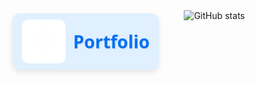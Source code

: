 <div style="display: flex; align-items: center; gap: 40px;">
  <!-- Portfolio link -->
  <a href="https://github.com/bixu1708/portfolio" target="_blank" style="text-decoration:none; display: inline-flex; align-items: center; background: #e0f0ff; padding: 10px 15px; border-radius: 12px; box-shadow: 0 4px 8px rgba(0,0,0,0.1);">
    <img src="https://raw.githubusercontent.com/bixu1708/portfolio/main/src/assets/logo.png" alt="Portfolio Logo" width="70" height="70" style="vertical-align:middle; border-radius: 15%;"/>
    <span style="color:#0070f3; font-size:28px; font-weight:900; font-family: 'Segoe UI', Tahoma, Geneva, Verdana, sans-serif; margin-left: 12px; text-shadow: 1px 1px 2px rgba(0,0,0,0.1);">
      Portfolio
    </span>
  </a>

  <!-- GitHub stats card -->
  <img src="https://github-readme-stats.vercel.app/api?username=bixu1708&show_icons=true&theme=radical" alt="GitHub stats" style="height: 100px;"/>
</div>


<!--
**bixu1708/bixu1708** is a ✨ _special_ ✨ repository because its `README.md` (this file) appears on your GitHub profile.

Here are some ideas to get you started:

- 🔭 I’m currently working on ...
- 🌱 I’m currently learning ...
- 👯 I’m looking to collaborate on ...
- 🤔 I’m looking for help with ...
- 💬 Ask me about ...
- 📫 How to reach me: ...
- 😄 Pronouns: ...
- ⚡ Fun fact: ...
-->
